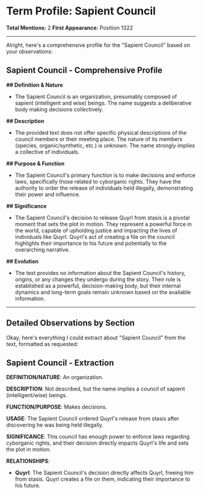 # Term Profile: Sapient Council

**Total Mentions:** 2
**First Appearance:** Position 1322

---

Alright, here's a comprehensive profile for the "Sapient Council" based on your observations:

## Sapient Council - Comprehensive Profile

**## Definition & Nature**

*   The Sapient Council is an organization, presumably composed of sapient (intelligent and wise) beings. The name suggests a deliberative body making decisions collectively.

**## Description**

*   The provided text does not offer specific physical descriptions of the council members or their meeting place. The nature of its members (species, organic/synthetic, etc.) is unknown. The name strongly implies a collective of individuals.

**## Purpose & Function**

*   The Sapient Council's primary function is to make decisions and enforce laws, specifically those related to cyborganic rights. They have the authority to order the release of individuals held illegally, demonstrating their power and influence.

**## Significance**

*   The Sapient Council's decision to release Quyrl from stasis is a pivotal moment that sets the plot in motion. They represent a powerful force in the world, capable of upholding justice and impacting the lives of individuals like Quyrl. Quyrl's act of creating a file on the council highlights their importance to his future and potentially to the overarching narrative.

**## Evolution**

*   The text provides no information about the Sapient Council's history, origins, or any changes they undergo during the story. Their role is established as a powerful, decision-making body, but their internal dynamics and long-term goals remain unknown based on the available information.

---

## Detailed Observations by Section

Okay, here's everything I could extract about "Sapient Council" from the text, formatted as requested:

## Sapient Council - Extraction

**DEFINITION/NATURE**: An organization.

**DESCRIPTION**: Not described, but the name implies a council of sapient (intelligent/wise) beings.

**FUNCTION/PURPOSE**: Makes decisions.

**USAGE**: The Sapient Council ordered Quyrl's release from stasis after discovering he was being held illegally.

**SIGNIFICANCE**: This council has enough power to enforce laws regarding cyborganic rights, and their decision directly impacts Quyrl's life and sets the plot in motion.

**RELATIONSHIPS**:

*   **Quyrl**: The Sapient Council's decision directly affects Quyrl, freeing him from stasis. Quyrl creates a file on them, indicating their importance to his future.
